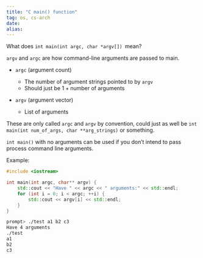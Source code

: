 ```yaml
---
title: "C main() function"
tag: os, cs-arch 
date: 
alias:
---
```


What does `int main(int argc, char *argv[]) `mean?

`argv` and `argc` are how command-line arguments are passed to main.

- `argc` (argument count)
	- The number of argument strings pointed to by `argv`
	- Should just be $1 + \text{number of arguments}$

- `argv` (argument vector)
	- List of arguments

These are only called `argc` and `argv` by convention, could just as well be `int main(int num_of_args, char **arg_strings)` or something.

`int main()` with no arguments can be used if you don’t intend to pass process command line arguments. 

Example:
```cpp
#include <iostream>

int main(int argc, char** argv) {
    std::cout << "Have " << argc << " arguments:" << std::endl;
    for (int i = 0; i < argc; ++i) {
        std::cout << argv[i] << std::endl;
    }
}
```
```bash
prompt> ./test a1 b2 c3
Have 4 arguments
./test
a1
b2
c3
```